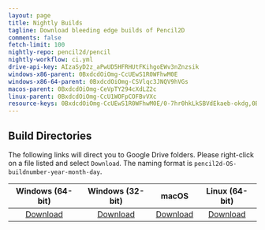 ```yaml
---
layout: page
title: Nightly Builds
tagline: Download bleeding edge builds of Pencil2D
comments: false
fetch-limit: 100
nightly-repo: pencil2d/pencil
nightly-workflow: ci.yml
drive-api-key: AIzaSyD2z_aPwUD5HFRHUtFKihgoEWv3nZnzsik
windows-x86-parent: 0BxdcdOiOmg-CcUEwS1R0WFhwM0E
windows-x86-64-parent: 0BxdcdOiOmg-CSVlqc3JNQV9hVGs
macos-parent: 0BxdcdOiOmg-CeVpTY294cXdLZ2c
linux-parent: 0BxdcdOiOmg-CcU1WOFpCOFBvVXc
resource-keys: 0BxdcdOiOmg-CcUEwS1R0WFhwM0E/0-7hr0hkLkSBVdEkaeb-okdg,0BxdcdOiOmg-CSVlqc3JNQV9hVGs/0-mfeDpkYVm70KrOvKYM7UVw,0BxdcdOiOmg-CeVpTY294cXdLZ2c/0-OH02kleYDbtzlw3UbxFMZA,0BxdcdOiOmg-CcU1WOFpCOFBvVXc/0-2L-INjRPsn2ANX4MZIGU0Q
---
```


<noscript id="build-dirs">
<h2>Build Directories</h2>
The following links will direct you to Google Drive folders. Please right-click on a file listed and select <code>Download</code>. The naming format is <code>pencil2d-OS-buildnumber-year-month-day</code>.

<table>
  <thead>
    <tr>
      <th style="text-align: center">Windows (64-bit)</th>
      <th style="text-align: center">Windows (32-bit)</th>
      <th style="text-align: center">macOS</th>
      <th style="text-align: center">Linux (64-bit)</th>
    </tr>
  </thead>
  <tbody>
    <tr>
      <td style="text-align: center"><a href="https://drive.google.com/drive/folders/0BxdcdOiOmg-CSVlqc3JNQV9hVGs?resourcekey=0-mfeDpkYVm70KrOvKYM7UVw&usp=sharing">Download</a></td>
      <td style="text-align: center"><a href="https://drive.google.com/drive/folders/0BxdcdOiOmg-CcUEwS1R0WFhwM0E?resourcekey=0-7hr0hkLkSBVdEkaeb-okdg&usp=sharing">Download</a></td>
      <td style="text-align: center"><a href="https://drive.google.com/drive/folders/0BxdcdOiOmg-CeVpTY294cXdLZ2c?resourcekey=0-OH02kleYDbtzlw3UbxFMZA&usp=sharing">Download</a></td>
      <td style="text-align: center"><a href="https://drive.google.com/drive/folders/0BxdcdOiOmg-CcU1WOFpCOFBvVXc?resourcekey=0-2L-INjRPsn2ANX4MZIGU0Q&usp=sharing">Download</a></td>
    </tr>
  </tbody>
</table>
</noscript>

<ol id="nightly-builds"></ol>

<script>
  "use strict";
  (function() {
    function fetchGoogleDriveFiles(parentId) {
      return fetch(`https://content.googleapis.com/drive/v3/files?q=%22${parentId}%22%20in%20parents&fields=files(originalFilename,webContentLink)&pageSize={{page.fetch-limit}}&key={{page.drive-api-key}}`, {
        headers: {
          "X-Goog-Drive-Resource-Keys": "{{page.resource-keys}}"
        }
      })
    }

    function showError() {
      const nightlyLoading = document.getElementById("nightly-loading");
      nightlyLoading.textContent = "Unable to retrieve the latest Nightly Build. Please try again later.";
      const buildDirs = document.createElement("div");
      buildDirs.innerHTML = document.getElementById("build-dirs").innerHTML;
      nightlyLoading.parentNode.insertBefore(buildDirs, nightlyLoading);
    }
    
    // Add loading message
    {
      const nightlyBuilds = document.getElementById("nightly-builds");
      const nightlyLoading = document.createElement("blockquote");
      nightlyLoading.id = "nightly-loading";
      nightlyLoading.appendChild(document.createTextNode("Redirecting, please wait\u2026"));
      nightlyBuilds.parentNode.insertBefore(nightlyLoading, nightlyBuilds);
    }
    
    let os, arch = 64;
    const urlParams = new URLSearchParams(window.location.search);
    if (urlParams.has("os")) {
      switch(urlParams.get("os").toLowerCase()) {
      case "windows":
      case "linux":
        arch = Number(urlParams.get("arch")) || arch;
      case "macos":
        os = urlParams.get("os").toLowerCase();
        break;
      default:
        showError();
        return;
      }
    } else {
      showError();
      return;
    }
    
    const driveMap = {
      "windows": { 32: "{{page.windows-x86-parent}}", 64: "{{page.windows-x86-64-parent}}" },
      "linux": { 64: "{{page.linux-parent}}" },
      "macos": { 64: "{{page.macos-parent}}" }
    }
    
    if ((os in driveMap && arch in driveMap[os]) === false) {
      showError();
      return;
    }

    fetchGoogleDriveFiles(driveMap[os][arch]).then(response => response.json())
    .then((folder) => {
      if ("message" in folder) {
        // Messages are bad news, it means we got an error
        showError();
        return;
      }
      
      let maxRunNumber = 0, maxRun = null;
      for (let file of folder.files) {
        const match = file.originalFilename.match(/^pencil2d-\w+-(\d+)-\d{4}-\d{2}-\d{2}.(zip|AppImage)$/);
        if (match === null) {
          // File name didn't match, don't know what to do with it
          continue;
        }
        const runNumber = match[1];
        if (runNumber > maxRunNumber) {
          maxRunNumber = runNumber;
          maxRun = file;
        }
      }
      
      if (maxRunNumber > 0) {
        window.location.href = maxRun.webContentLink;
        
        const nightlyLoading = document.getElementById("nightly-loading");
        nightlyLoading.textContent = "Thank you for your patience. If you are not redirected shortly, please click ";
        const manualRedirect = document.createElement("a");
        manualRedirect.href = maxRun.webContentLink;
        manualRedirect.textContent = "here";
        nightlyLoading.appendChild(manualRedirect);
      } else {
        showError();
      }
    })
    .catch(showError);
  })();
</script>
